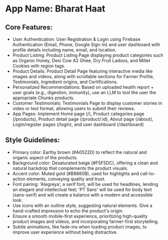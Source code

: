 # **App Name**: Bharat Haat

## Core Features:

- User Authentication: User Registration & Login using Firebase Authentication (Email, Phone, Google Sign-In) and user dashboard with profile details including name, email, and location.
- Product Listing: Product Listing Page displaying product categories such as Organic Honey, Desi Cow A2 Ghee, Dry Fruit Ladoos, and Millet Cookies with region tags.
- Product Details: Product Detail Page featuring interactive media like images and videos, along with scrollable sections for Farmer Profile, Testimonials, Ingredient origins, and Certifications.
- Personalized Recommendations: Based on uploaded health report + user goals (e.g., digestion, immunity), use an LLM to tool the user the appropriate Chunks products.
- Customer Testimonials: Testimonials Page to display customer stories in video or text format, allowing users to submit their reviews.
- App Pages: Implement Home page (/), Product categories page (/products), Product detail page (/product/:id), About page (/about), Login/register pages (/login), and user dashboard (/dashboard)

## Style Guidelines:

- Primary color: Earthy brown (#A0522D) to reflect the natural and organic aspect of the products.
- Background color: Desaturated beige (#F5F5DC), offering a clean and natural backdrop that complements the product visuals.
- Accent color: Muted gold (#B8860B), used for highlights and call-to-action elements, conveying quality and trust.
- Font pairing: 'Alegreya', a serif font, will be used for headlines, lending an elegant and intellectual feel; 'PT Sans' will be used for body text (sans-serif) and will create a balance with a modern and accessible look. 
- Use icons with an outline style, suggesting natural elements. Give a hand-crafted impression to echo the product's origin.
- Ensure a smooth mobile-first experience, prioritizing high-quality product images and videos, and incorporating farmer-first storytelling.
- Subtle animations, like fade-ins when loading product images, to improve user experience without being distractive.